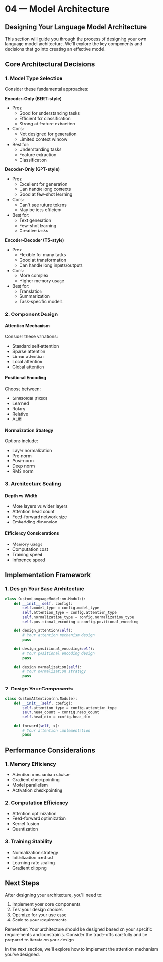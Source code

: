 # 04 — Model Architecture

## Designing Your Language Model Architecture

This section will guide you through the process of designing your own language model architecture. We'll explore the key components and decisions that go into creating an effective model.

## Core Architectural Decisions

### 1. Model Type Selection
Consider these fundamental approaches:

**Encoder-Only (BERT-style)**
* Pros:
  * Good for understanding tasks
  * Efficient for classification
  * Strong at feature extraction
* Cons:
  * Not designed for generation
  * Limited context window
* Best for:
  * Understanding tasks
  * Feature extraction
  * Classification

**Decoder-Only (GPT-style)**
* Pros:
  * Excellent for generation
  * Can handle long contexts
  * Good at few-shot learning
* Cons:
  * Can't see future tokens
  * May be less efficient
* Best for:
  * Text generation
  * Few-shot learning
  * Creative tasks

**Encoder-Decoder (T5-style)**
* Pros:
  * Flexible for many tasks
  * Good at transformation
  * Can handle long inputs/outputs
* Cons:
  * More complex
  * Higher memory usage
* Best for:
  * Translation
  * Summarization
  * Task-specific models

### 2. Component Design

#### Attention Mechanism
Consider these variations:
* Standard self-attention
* Sparse attention
* Linear attention
* Local attention
* Global attention

#### Positional Encoding
Choose between:
* Sinusoidal (fixed)
* Learned
* Rotary
* Relative
* ALiBi

#### Normalization Strategy
Options include:
* Layer normalization
* Pre-norm
* Post-norm
* Deep norm
* RMS norm

### 3. Architecture Scaling

#### Depth vs Width
* More layers vs wider layers
* Attention head count
* Feed-forward network size
* Embedding dimension

#### Efficiency Considerations
* Memory usage
* Computation cost
* Training speed
* Inference speed

## Implementation Framework

### 1. Design Your Base Architecture
```python
class CustomLanguageModel(nn.Module):
    def __init__(self, config):
        self.model_type = config.model_type
        self.attention_type = config.attention_type
        self.normalization_type = config.normalization_type
        self.positional_encoding = config.positional_encoding
        
    def design_attention(self):
        # Your attention mechanism design
        pass
        
    def design_positional_encoding(self):
        # Your positional encoding design
        pass
        
    def design_normalization(self):
        # Your normalization strategy
        pass
```

### 2. Design Your Components
```python
class CustomAttention(nn.Module):
    def __init__(self, config):
        self.attention_type = config.attention_type
        self.head_count = config.head_count
        self.head_dim = config.head_dim

    def forward(self, x):
        # Your attention implementation
        pass
```

## Performance Considerations

### 1. Memory Efficiency
* Attention mechanism choice
* Gradient checkpointing
* Model parallelism
* Activation checkpointing

### 2. Computation Efficiency
* Attention optimization
* Feed-forward optimization
* Kernel fusion
* Quantization

### 3. Training Stability
* Normalization strategy
* Initialization method
* Learning rate scaling
* Gradient clipping

## Next Steps

After designing your architecture, you'll need to:
1. Implement your core components
2. Test your design choices
3. Optimize for your use case
4. Scale to your requirements

Remember: Your architecture should be designed based on your specific requirements and constraints. Consider the trade-offs carefully and be prepared to iterate on your design.

In the next section, we'll explore how to implement the attention mechanism you've designed.

